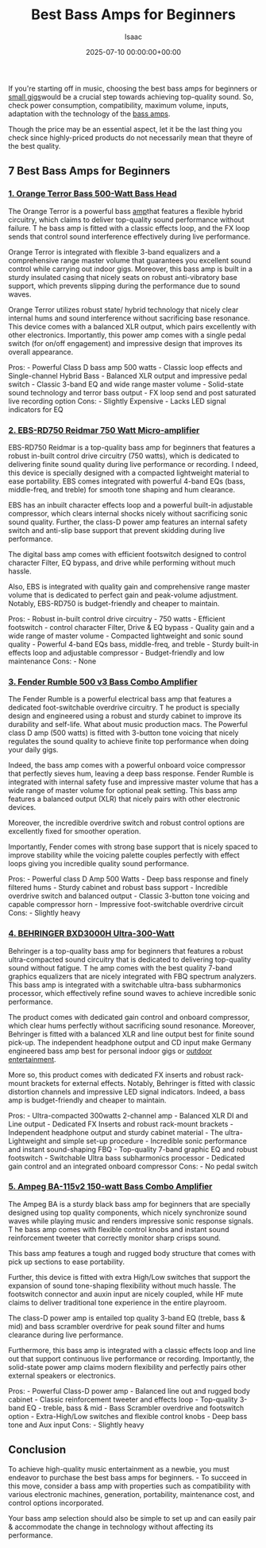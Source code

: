 ﻿---
title: Best Bass Amps for Beginners
description: If you're starting off in music, choosing the best bass amps for beginners or small gigs would be a crucial step towards achieving top-quality sound. So,...
slug: /best-bass-amps-for-beginners/
date: 2025-07-10 00:00:00+00:00
lastmod: 2025-07-10 00:00:00+03:00
author: Isaac
categories:
- Product Reviews
- Studio
tags:
- product-reviews
- amp
- beginner
layout: post
---

If you're starting off in music, choosing the best bass amps for beginners or [small gigs](https://pestpolicy.com/best-bass-amps-for-small-gigs/)would be a crucial step towards achieving top-quality sound. So, check power consumption, compatibility, maximum volume, inputs, adaptation with the technology of the [bass amps](https://en.wikipedia.org/wiki/Bass_amplifier).

Though the price may be an essential aspect, let it be the last thing you check since highly-priced products do not necessarily mean that theyre of the best quality.

##  7 Best Bass Amps for Beginners

###  [1. Orange Terror Bass 500-Watt Bass Head](https://www.amazon.com/dp/B07HRW7DBC/?tag=p-policy-20)

The Orange Terror is a powerful bass [amp](https://pestpolicy.com/best-bass-amps-for-metal/)that features a flexible hybrid circuitry, which claims to deliver top-quality sound performance without failure. T he bass amp is fitted with a classic effects loop, and the FX loop sends that control sound interference effectively during live performance.

Orange Terror is integrated with flexible 3-band equalizers and a comprehensive range master volume that guarantees you excellent sound control while carrying out indoor gigs. Moreover, this bass amp is built in a sturdy insulated casing that nicely seats on robust anti-vibratory base support, which prevents slipping during the performance due to sound waves.

Orange Terror utilizes robust state/ hybrid technology that nicely clear internal hums and sound interference without sacrificing base resonance. This device comes with a balanced XLR output, which pairs excellently with other electronics. Importantly, this power amp comes with a single pedal switch (for on/off engagement) and impressive design that improves its overall appearance.

Pros: - Powerful Class D bass amp 500 watts - Classic loop effects and Single-channel Hybrid Bass - Balanced XLR output and impressive pedal switch - Classic 3-band EQ and wide range master volume - Solid-state sound technology and terror bass output - FX loop send and post saturated live recording option Cons: - Slightly Expensive - Lacks LED signal indicators for EQ

###  [2. EBS-RD750 Reidmar 750 Watt Micro-amplifier](https://www.amazon.com/dp/B017BWN13W/?tag=p-policy-20)

EBS-RD750 Reidmar is a top-quality bass amp for beginners that features a robust in-built control drive circuitry (750 watts), which is dedicated to delivering finite sound quality during live performance or recording. I ndeed, this device is specially designed with a compacted lightweight material to ease portability. EBS comes integrated with powerful 4-band EQs (bass, middle-freq, and treble) for smooth tone shaping and hum clearance.

EBS has an inbuilt character effects loop and a powerful built-in adjustable compressor, which clears internal shocks nicely without sacrificing sonic sound quality. Further, the class-D power amp features an internal safety switch and anti-slip base support that prevent skidding during live performance.

The digital bass amp comes with efficient footswitch designed to control character Filter, EQ bypass, and drive while performing without much hassle.

Also, EBS is integrated with quality gain and comprehensive range master volume that is dedicated to perfect gain and peak-volume adjustment. Notably, EBS-RD750 is budget-friendly and cheaper to maintain.

Pros: - Robust in-built control drive circuitry - 750 watts - Efficient footswitch - control character Filter, Drive & EQ bypass - Quality gain and a wide range of master volume - Compacted lightweight and sonic sound quality - Powerful 4-band EQs bass, middle-freq, and treble - Sturdy built-in effects loop and adjustable compressor - Budget-friendly and low maintenance Cons: - None

###  [3. Fender Rumble 500 v3 Bass Combo Amplifier](https://www.amazon.com/dp/B00HWINPLO/?tag=p-policy-20)

The Fender Rumble is a powerful electrical bass amp that features a dedicated foot-switchable overdrive circuitry. T he product is specially design and engineered using a robust and sturdy cabinet to improve its durability and self-life. What about music production macs. The Powerful class D amp (500 watts) is fitted with 3-button tone voicing that nicely regulates the sound quality to achieve finite top performance when doing your daily gigs.

Indeed, the bass amp comes with a powerful onboard voice compressor that perfectly sieves hum, leaving a deep bass response. Fender Rumble is integrated with internal safety fuse and impressive master volume that has a wide range of master volume for optional peak setting. This bass amp features a balanced output (XLR) that nicely pairs with other electronic devices.

Moreover, the incredible overdrive switch and robust control options are excellently fixed for smoother operation.

Importantly, Fender comes with strong base support that is nicely spaced to improve stability while the voicing palette couples perfectly with effect loops giving you incredible quality sound performance.

Pros: - Powerful class D Amp 500 Watts - Deep bass response and finely filtered hums - Sturdy cabinet and robust bass support - Incredible overdrive switch and balanced output - Classic 3-button tone voicing and capable compressor horn - Impressive foot-switchable overdrive circuit Cons: - Slightly heavy

###  [4. BEHRINGER BXD3000H Ultra-300-Watt](https://www.amazon.com/dp/B008O516JM/?tag=p-policy-20)

Behringer is a top-quality bass amp for beginners that features a robust ultra-compacted sound circuitry that is dedicated to delivering top-quality sound without fatigue. T he amp comes with the best quality 7-band graphics equalizers that are nicely integrated with FBQ spectrum analyzers. This bass amp is integrated with a switchable ultra-bass subharmonics processor, which effectively refine sound waves to achieve incredible sonic performance.

The product comes with dedicated gain control and onboard compressor, which clear hums perfectly without sacrificing sound resonance. Moreover, Behringer is fitted with a balanced XLR and line output best for finite sound pick-up. The independent headphone output and CD input make Germany engineered bass amp best for personal indoor gigs or [outdoor entertainment](https://pestpolicy.com/best-camera-for-concerts/).

More so, this product comes with dedicated FX inserts and robust rack-mount brackets for external effects. Notably, Behringer is fitted with classic distortion channels and impressive LED signal indicators. Indeed, a bass amp is budget-friendly and cheaper to maintain.

Pros: - Ultra-compacted 300watts 2-channel amp - Balanced XLR DI and Line output - Dedicated FX Inserts and robust rack-mount brackets - Independent headphone output and sturdy cabinet material - The ultra-Lightweight and simple set-up procedure - Incredible sonic performance and instant sound-shaping FBQ - Top-quality 7-band graphic EQ and robust footswitch - Switchable Ultra bass subharmonics processor - Dedicated gain control and an integrated onboard compressor Cons: - No pedal switch

###  [5. Ampeg BA-115v2 150-watt Bass Combo Amplifier](https://www.amazon.com/dp/B07GDBDCRN/?tag=p-policy-20)

The Ampeg BA is a sturdy black bass amp for beginners that are specially designed using top quality components, which nicely synchronize sound waves while playing music and renders impressive sonic response signals. T he bass amp comes with flexible control knobs and instant sound reinforcement tweeter that correctly monitor sharp crisps sound.

This bass amp features a tough and rugged body structure that comes with pick up sections to ease portability.

Further, this device is fitted with extra High/Low switches that support the expansion of sound tone-shaping flexibility without much hassle. The footswitch connector and auxin input are nicely coupled, while HF mute claims to deliver traditional tone experience in the entire playroom.

The class-D power amp is entailed top quality 3-band EQ (treble, bass & mid) and bass scrambler overdrive for peak sound filter and hums clearance during live performance.

Furthermore, this bass amp is integrated with a classic effects loop and line out that support continuous live performance or recording. Importantly, the solid-state power amp claims modern flexibility and perfectly pairs other external speakers or electronics.

Pros: - Powerful Class-D power amp - Balanced line out and rugged body cabinet - Classic reinforcement tweeter and effects loop - Top-quality 3-band EQ - treble, bass & mid - Bass Scrambler overdrive and footswitch option - Extra-High/Low switches and flexible control knobs - Deep bass tone and Aux input Cons: - Slightly heavy

##  Conclusion

To achieve high-quality music entertainment as a newbie, you must endeavor to purchase the best bass amps for beginners. - To succeed in this move, consider a bass amp with properties such as compatibility with various electronic machines, generation, portability, maintenance cost, and control options incorporated.

Your bass amp selection should also be simple to set up and can easily pair & accommodate the change in technology without affecting its performance.

